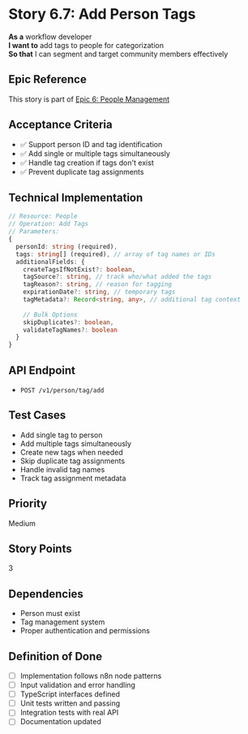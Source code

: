 # Story 6.7: Add Person Tags

**As a** workflow developer  
**I want to** add tags to people for categorization  
**So that** I can segment and target community members effectively

## Epic Reference
This story is part of [Epic 6: People Management](./epic.md)

## Acceptance Criteria
- ✅ Support person ID and tag identification
- ✅ Add single or multiple tags simultaneously
- ✅ Handle tag creation if tags don't exist
- ✅ Prevent duplicate tag assignments

## Technical Implementation
```typescript
// Resource: People
// Operation: Add Tags
// Parameters:
{
  personId: string (required),
  tags: string[] (required), // array of tag names or IDs
  additionalFields: {
    createTagsIfNotExist?: boolean,
    tagSource?: string, // track who/what added the tags
    tagReason?: string, // reason for tagging
    expirationDate?: string, // temporary tags
    tagMetadata?: Record<string, any>, // additional tag context
    
    // Bulk Options
    skipDuplicates?: boolean,
    validateTagNames?: boolean
  }
}
```

## API Endpoint
- `POST /v1/person/tag/add`

## Test Cases
- Add single tag to person
- Add multiple tags simultaneously
- Create new tags when needed
- Skip duplicate tag assignments
- Handle invalid tag names
- Track tag assignment metadata

## Priority
Medium

## Story Points
3

## Dependencies
- Person must exist
- Tag management system
- Proper authentication and permissions

## Definition of Done
- [ ] Implementation follows n8n node patterns
- [ ] Input validation and error handling
- [ ] TypeScript interfaces defined
- [ ] Unit tests written and passing
- [ ] Integration tests with real API
- [ ] Documentation updated
